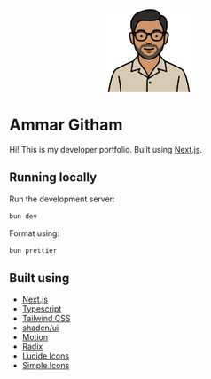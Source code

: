 <p align="center">
  <img src=".github/assets/avatar.svg" width="150px" />
</p>

# Ammar Githam

Hi! This is my developer portfolio. Built using [Next.js](https://nextjs.org).

## Running locally

Run the development server:

```bash
bun dev
```

Format using:

```bash
bun prettier
```

## Built using

- [Next.js](https://nextjs.org/)
- [Typescript](https://www.typescriptlang.org/)
- [Tailwind CSS](https://v3.tailwindcss.com/)
- [shadcn/ui](https://ui.shadcn.com/)
- [Motion](https://motion.dev/)
- [Radix](https://www.radix-ui.com/)
- [Lucide Icons](https://lucide.dev/)
- [Simple Icons](https://simpleicons.org)
